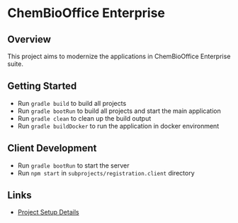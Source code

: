 # ChemBioOffice Enterprise

## Overview
This project aims to modernize the applications in ChemBioOffice Enterprise suite.

## Getting Started
  * Run `gradle build` to build all projects
  * Run `gradle bootRun` to build all projects and start the main application
  * Run `gradle clean` to clean up the build output
  * Run `gradle buildDocker` to run the application in docker environment
  
## Client Development
  * Run `gradle bootRun` to start the server
  * Run `npm start` in `subprojects/registration.client` directory

## Links
  * [Project Setup Details](docs/project-setup.md)